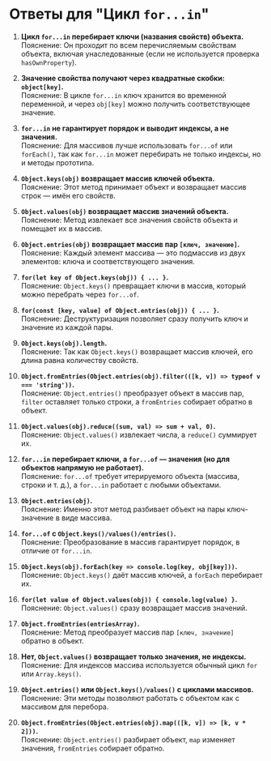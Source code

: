 # Ответы для "Цикл `for...in`"

1. **Цикл `for...in` перебирает ключи (названия свойств) объекта.**  
   Пояснение: Он проходит по всем перечисляемым свойствам объекта, включая унаследованные (если не используется проверка `hasOwnProperty`).

2. **Значение свойства получают через квадратные скобки: `object[key]`.**  
   Пояснение: В цикле `for...in` ключ хранится во временной переменной, и через `obj[key]` можно получить соответствующее значение.

3. **`for...in` не гарантирует порядок и выводит индексы, а не значения.**  
   Пояснение: Для массивов лучше использовать `for...of` или `forEach()`, так как `for...in` может перебирать не только индексы, но и методы прототипа.

4. **`Object.keys(obj)` возвращает массив ключей объекта.**  
   Пояснение: Этот метод принимает объект и возвращает массив строк — имён его свойств.

5. **`Object.values(obj)` возвращает массив значений объекта.**  
   Пояснение: Метод извлекает все значения свойств объекта и помещает их в массив.

6. **`Object.entries(obj)` возвращает массив пар `[ключ, значение]`.**  
   Пояснение: Каждый элемент массива — это подмассив из двух элементов: ключа и соответствующего значения.

7. **`for(let key of Object.keys(obj)) { ... }`.**  
   Пояснение: `Object.keys()` превращает ключи в массив, который можно перебрать через `for...of`.

8. **`for(const [key, value] of Object.entries(obj)) { ... }`.**  
   Пояснение: Деструктуризация позволяет сразу получить ключ и значение из каждой пары.

9. **`Object.keys(obj).length`.**  
   Пояснение: Так как `Object.keys()` возвращает массив ключей, его длина равна количеству свойств.

10. **`Object.fromEntries(Object.entries(obj).filter(([k, v]) => typeof v === 'string'))`.**  
    Пояснение: `Object.entries()` преобразует объект в массив пар, `filter` оставляет только строки, а `fromEntries` собирает обратно в объект.

11. **`Object.values(obj).reduce((sum, val) => sum + val, 0)`.**  
    Пояснение: `Object.values()` извлекает числа, а `reduce()` суммирует их.

12. **`for...in` перебирает ключи, а `for...of` — значения (но для объектов напрямую не работает).**  
    Пояснение: `for...of` требует итерируемого объекта (массива, строки и т. д.), а `for...in` работает с любыми объектами.

13. **`Object.entries(obj)`.**  
    Пояснение: Именно этот метод разбивает объект на пары ключ-значение в виде массива.

14. **`for...of` с `Object.keys()/values()/entries()`.**  
    Пояснение: Преобразование в массив гарантирует порядок, в отличие от `for...in`.

15. **`Object.keys(obj).forEach(key => console.log(key, obj[key]))`.**  
    Пояснение: `Object.keys()` даёт массив ключей, а `forEach` перебирает их.

16. **`for(let value of Object.values(obj)) { console.log(value) }`.**  
    Пояснение: `Object.values()` сразу возвращает массив значений.

17. **`Object.fromEntries(entriesArray)`.**  
    Пояснение: Метод преобразует массив пар `[ключ, значение]` обратно в объект.

18. **Нет, `Object.values()` возвращает только значения, не индексы.**  
    Пояснение: Для индексов массива используется обычный цикл `for` или `Array.keys()`.

19. **`Object.entries()` или `Object.keys()/values()` с циклами массивов.**  
    Пояснение: Эти методы позволяют работать с объектом как с массивом для перебора.

20. **`Object.fromEntries(Object.entries(obj).map(([k, v]) => [k, v * 2]))`.**  
    Пояснение: `Object.entries()` разбирает объект, `map` изменяет значения, `fromEntries` собирает обратно.
